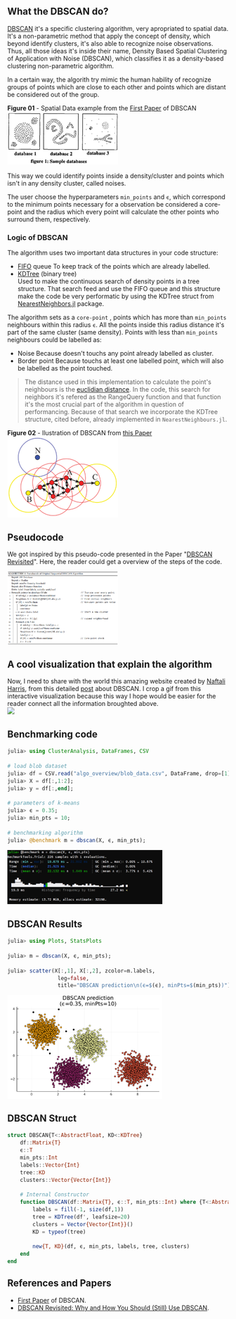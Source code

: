## What the DBSCAN do?
[DBSCAN](https://en.wikipedia.org/wiki/DBSCAN) it's a specific clustering algorithm, very apropriated to spatial data. It's a non-parametric method that apply the concept of density, which beyond identify clusters, it's also able to recognize noise observations. Thus, all those ideas it's inside their name, Density Based Spatial Clustering of Application with Noise (DBSCAN), which classifies it as a density-based clustering non-parametric algorithm. 

In a certain way, the algorith try mimic the human hability of recognize groups of points which are close to each other and points which are distant be considered out of the group. 

**Figure 01** - Spatial Data example from the [First Paper](https://www.aaai.org/Papers/KDD/1996/KDD96-037.pdf) of DBSCAN  
<img src="imgs/spatial_data.png" width="50%">

This way we could identify points inside a density/cluster and points which isn't in any density cluster, called noises.

The user choose the hyperparameters `min_points` and `ϵ`, which correspond to the minimum points necessary for a observation be considered a core-point and the radius which every point will calculate the other points who surround them, respectively.

### Logic of DBSCAN
The algorithm uses two important data structures in your code structure:
- [FIFO](https://en.wikipedia.org/wiki/FIFO_(computing_and_electronics)) queue  
To keep track of the points which are already labelled.
- [KDTree](https://en.wikipedia.org/wiki/K-d_tree) (binary tree)  
Used to make the continuous search of density points in a tree structure. That search feed and use the FIFO queue and this structure make the code be very performatic by using the KDTree struct  from [NearestNeighbors.jl](https://github.com/KristofferC/NearestNeighbors.jl/) package.   

The algorithm sets as a `core-point` , points which has more than `min_points` neighbours within this radius `ϵ`. All the points inside this radius distance it's part of the same cluster (same density). Points with less than `min_points` neighbours could be labelled as: 
- Noise
Because doesn't touchs any point already labelled as cluster.
- Border point
Because touchs at least one labelled point, which will also be labelled as the point touched.   

> The distance used in this implementation to calculate the point's neighbours is the [euclidian distance](https://en.wikipedia.org/wiki/Euclidean_distance). In the code, this search for neighbors it's refered as the RangeQuery function and that function it's the most crucial part of the algorithm in question of performancing. Because of that search we incorporate the KDTree structure, cited before, already implemented in `NearestNeighbours.jl`.

**Figure 02** - Ilustration of DBSCAN from [this Paper](https://www.ccs.neu.edu/home/vip/teach/DMcourse/2_cluster_EM_mixt/notes_slides/revisitofrevisitDBSCAN.pdf)  
<img src="imgs/DBSCAN_ilustration.png" width="50%">

## Pseudocode
We got inspired by this pseudo-code presented in the Paper "[DBSCAN Revisited](https://www.ccs.neu.edu/home/vip/teach/DMcourse/2_cluster_EM_mixt/notes_slides/revisitofrevisitDBSCAN.pdf)". Here, the reader could get a overview of the steps of the code.

<img src="imgs/pseudo_code.png" width="50%">


## A cool visualization that explain the algorithm
Now, I need to share with the world this amazing website created by [Naftali Harris](https://www.naftaliharris.com/), from this detailed [post](https://www.naftaliharris.com/blog/visualizing-dbscan-clustering/) about DBSCAN. I crop a gif from this interactive visualization because this way I hope would be easier for the reader connect all the information broughted above.  
<img src="imgs/dbscan_video.gif" width="50%">

## Benchmarking code
```julia
julia> using ClusterAnalysis, DataFrames, CSV

# load blob dataset 
julia> df = CSV.read("algo_overview/blob_data.csv", DataFrame, drop=[1]);
julia> X = df[:,1:2];
julia> y = df[:,end];

# parameters of k-means
julia> ϵ = 0.35;
julia> min_pts = 10;

# benchmarking algorithm
julia> @benchmark m = dbscan(X, ϵ, min_pts);
```  
<img src="imgs/benchmark_dbscan.png" width="70%">  

## DBSCAN Results
```julia
julia> using Plots, StatsPlots

julia> m = dbscan(X, ϵ, min_pts);

julia> scatter(X[:,1], X[:,2], zcolor=m.labels, 
                leg=false, 
                title="DBSCAN prediction\n(ϵ=$(ϵ), minPts=$(min_pts))")
```  
<img src="imgs/plot_dbscan.png" width="70%">  

## DBSCAN Struct
```julia
struct DBSCAN{T<:AbstractFloat, KD<:KDTree}
    df::Matrix{T}
    ϵ::T
    min_pts::Int
    labels::Vector{Int}
    tree::KD
    clusters::Vector{Vector{Int}}

    # Internal Constructor
    function DBSCAN(df::Matrix{T}, ϵ::T, min_pts::Int) where {T<:AbstractFloat} 
        labels = fill(-1, size(df,1))
        tree = KDTree(df', leafsize=20)
        clusters = Vector{Vector{Int}}()
        KD = typeof(tree)

        new{T, KD}(df, ϵ, min_pts, labels, tree, clusters)
    end
end
```

## References and Papers
- [First Paper](https://www.aaai.org/Papers/KDD/1996/KDD96-037.pdf) of DBSCAN.
- [DBSCAN Revisited: Why and How You Should (Still) Use DBSCAN](https://www.ccs.neu.edu/home/vip/teach/DMcourse/2_cluster_EM_mixt/notes_slides/revisitofrevisitDBSCAN.pdf).




